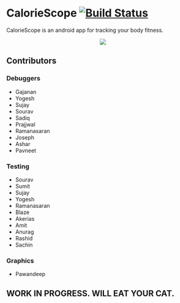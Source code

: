 # CalorieScope [![Build Status](https://travis-ci.org/kvsjxd/CalorieScope.svg?branch=master)](https://travis-ci.org/kvsjxd/CalorieScope)
CalorieScope is an android app for tracking your body fitness.

<p align="center">
  <img src="https://karanvir.ml/assets/images/CalorieScope.png">
</p>

## Contributors

### Debuggers
* Gajanan
* Yogesh
* Sujay
* Sourav
* Sadiq
* Prajjwal
* Ramanasaran
* Joseph
* Ashar
* Pavneet
### Testing
* Sourav
* Sumit
* Sujay
* Yogesh
* Ramanasaran
* Blaze
* Akerias
* Amit
* Anurag
* Rashid
* Sachin
### Graphics
* Pawandeep

## WORK IN PROGRESS. WILL EAT YOUR CAT.
